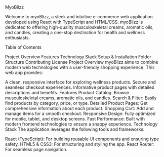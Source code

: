 MyoBlizz

Welcome to myoBlizz, a sleek and intuitive e-commerce web application developed using React with TypeScript and HTML/CSS. myoBlizz is dedicated to offering high-quality musculoskeletal creams, aromatic oils, and candles, creating a one-stop destination for health and wellness enthusiasts.

Table of Contents

Project Overview
Features
Technology Stack
Setup & Installation
Folder Structure
Contributing
License
Project Overview
myoBlizz aims to combine modern web technologies with a user-friendly shopping experience. This web app provides:

A clean, responsive interface for exploring wellness products.
Secure and seamless checkout experiences.
Informative product pages with detailed descriptions and benefits.
Features
Product Catalog: Browse musculoskeletal creams, aromatic oils, and candles.
Search & Filter: Easily find products by category, price, or type.
Detailed Product Pages: Get comprehensive information about each product.
Shopping Cart: Add and manage items for a smooth checkout.
Responsive Design: Fully optimized for mobile, tablet, and desktop screens.
Fast Performance: Built with modern frontend technologies to ensure a snappy experience.
Technology Stack
The application leverages the following tools and frameworks:

React (TypeScript): For building reusable UI components and ensuring type safety.
HTML5 & CSS3: For structuring and styling the app.
React Router: For seamless page navigation.
